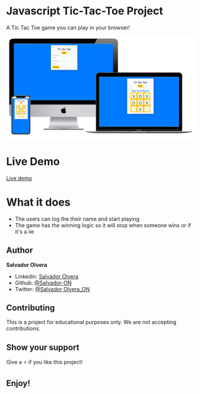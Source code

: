 # Javascript Tic-Tac-Toe Project

A Tic Tac Toe game you can play in your browser!

![](dist/assets/media/screensahot.PNG)

# Live Demo

[Live demo](https://salvador-on.github.io/Tic-Tac-Toe-JS/.)

# What it does

- The users can log the their name and start playing
- The game has the winning logic so it will stop when someone wins or if it's a iie

## Author

**Salvador Olvera**
- Linkedin: [Salvador Olvera](https://www.linkedin.com/in/salvador-olvera-n)
- Github: [@Salvador-ON](https://github.com/Salvador-ON)
- Twitter: [@Salvador Olvera_ON](https://twitter.com/Salvador_ON) 


## Contributing

This is a project for educational purposes only. We are not accepting contributions.

## Show your support

Give a ⭐️ if you like this project!

## Enjoy!